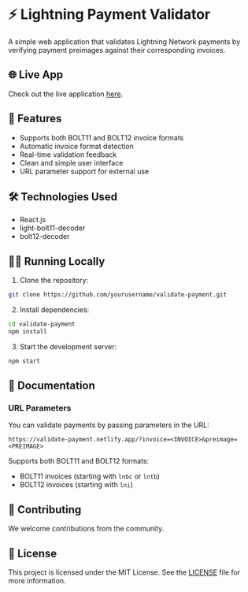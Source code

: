 # ⚡ Lightning Payment Validator

A simple web application that validates Lightning Network payments by verifying payment preimages against their corresponding invoices.

## 🌐 Live App

Check out the live application [here](https://validate-payment.com/).

## 🚀 Features

- Supports both BOLT11 and BOLT12 invoice formats
- Automatic invoice format detection
- Real-time validation feedback
- Clean and simple user interface
- URL parameter support for external use
## 🛠️ Technologies Used

- React.js
- light-bolt11-decoder
- bolt12-decoder

## 🏃‍♂️ Running Locally

1. Clone the repository:
```bash
git clone https://github.com/yourusername/validate-payment.git
```

2. Install dependencies:
```bash
cd validate-payment
npm install
```

3. Start the development server:
```bash
npm start
```

## 📝 Documentation

### URL Parameters
You can validate payments by passing parameters in the URL:
```
https://validate-payment.netlify.app/?invoice=<INVOICE>&preimage=<PREIMAGE>
```

Supports both BOLT11 and BOLT12 formats:
- BOLT11 invoices (starting with `lnbc` or `lntb`)
- BOLT12 invoices (starting with `lni`)

## 🤝 Contributing

We welcome contributions from the community.

## 📜 License

This project is licensed under the MIT License. See the [LICENSE](https://github.com/kingonly/validate-payment/blob/main/LICENSE) file for more information.
